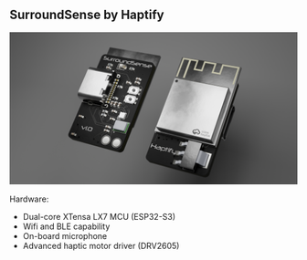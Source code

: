 ## SurroundSense by Haptify

![pcb image](https://raw.githubusercontent.com/charizardavi/SurroundSense/refs/heads/master/SurroundSensePCB/cropped_render.png)

Hardware:
- Dual-core XTensa LX7 MCU (ESP32-S3)
- Wifi and BLE capability
- On-board microphone
- Advanced haptic motor driver (DRV2605)
